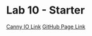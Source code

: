 # Lab 10 - Starter
[Canny IO Link](https://cse110-lab10-ryanding26.canny.io/feature-requests)
[GitHub Page Link](https://ryanding26.github.io/Lab10_Starter/)